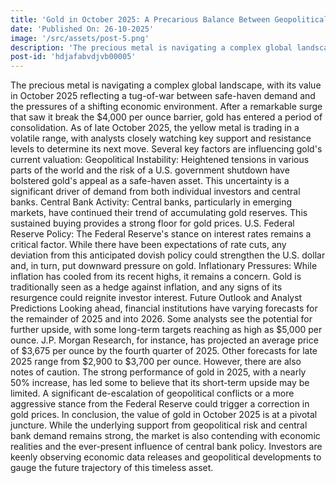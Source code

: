 ```yaml
---
title: 'Gold in October 2025: A Precarious Balance Between Geopolitical Tensions and Economic Realities'
date: 'Published On: 26-10-2025'
image: '/src/assets/post-5.png'
description: 'The precious metal is navigating a complex global landscape, with its value in October 2025 reflecting a tug-of-war between safe-haven demand and the pressures of a shifting economic environment.'
post-id: 'hdjafabvdjvb00005'
---
```


The precious metal is navigating a complex global landscape, with its value in October 2025 reflecting a tug-of-war between safe-haven demand and the pressures of a shifting economic environment.
After a remarkable surge that saw it break the $4,000 per ounce barrier, gold has entered a period of consolidation. As of late October 2025, the yellow metal is trading in a volatile range, with analysts closely watching key support and resistance levels to determine its next move.
Several key factors are influencing gold's current valuation:
Geopolitical Instability: Heightened tensions in various parts of the world and the risk of a U.S. government shutdown have bolstered gold's appeal as a safe-haven asset. This uncertainty is a significant driver of demand from both individual investors and central banks.
Central Bank Activity: Central banks, particularly in emerging markets, have continued their trend of accumulating gold reserves. This sustained buying provides a strong floor for gold prices.
U.S. Federal Reserve Policy: The Federal Reserve's stance on interest rates remains a critical factor. While there have been expectations of rate cuts, any deviation from this anticipated dovish policy could strengthen the U.S. dollar and, in turn, put downward pressure on gold.
Inflationary Pressures: While inflation has cooled from its recent highs, it remains a concern. Gold is traditionally seen as a hedge against inflation, and any signs of its resurgence could reignite investor interest.
Future Outlook and Analyst Predictions
Looking ahead, financial institutions have varying forecasts for the remainder of 2025 and into 2026. Some analysts see the potential for further upside, with some long-term targets reaching as high as $5,000 per ounce. J.P. Morgan Research, for instance, has projected an average price of $3,675 per ounce by the fourth quarter of 2025. Other forecasts for late 2025 range from $2,900 to $3,700 per ounce.
However, there are also notes of caution. The strong performance of gold in 2025, with a nearly 50% increase, has led some to believe that its short-term upside may be limited. A significant de-escalation of geopolitical conflicts or a more aggressive stance from the Federal Reserve could trigger a correction in gold prices.
In conclusion, the value of gold in October 2025 is at a pivotal juncture. While the underlying support from geopolitical risk and central bank demand remains strong, the market is also contending with economic realities and the ever-present influence of central bank policy. Investors are keenly observing economic data releases and geopolitical developments to gauge the future trajectory of this timeless asset.